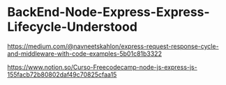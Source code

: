 # BackEnd-Node-Express-Express-Lifecycle-Understood


https://medium.com/@navneetskahlon/express-request-response-cycle-and-middleware-with-code-examples-5b01c81b3322

https://www.notion.so/Curso-Freecodecamp-node-js-express-js-155facb72b80802daf49c70825cfaa15